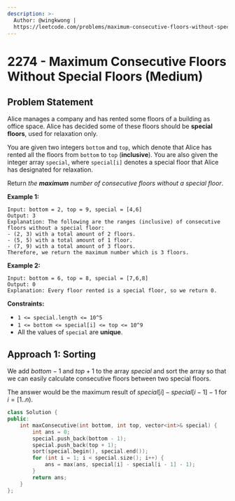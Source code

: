 ```yaml
---
description: >-
  Author: @wingkwong |
  https://leetcode.com/problems/maximum-consecutive-floors-without-special-floors
---
```


# 2274 - Maximum Consecutive Floors Without Special Floors (Medium)

## Problem Statement

Alice manages a company and has rented some floors of a building as office space. Alice has decided some of these floors should be **special floors**, used for relaxation only.

You are given two integers `bottom` and `top`, which denote that Alice has rented all the floors from `bottom` to `top` (**inclusive**). You are also given the integer array `special`, where `special[i]` denotes a special floor that Alice has designated for relaxation.

Return _the **maximum** number of consecutive floors without a special floor_.

**Example 1:**

```
Input: bottom = 2, top = 9, special = [4,6]
Output: 3
Explanation: The following are the ranges (inclusive) of consecutive floors without a special floor:
- (2, 3) with a total amount of 2 floors.
- (5, 5) with a total amount of 1 floor.
- (7, 9) with a total amount of 3 floors.
Therefore, we return the maximum number which is 3 floors.
```

**Example 2:**

```
Input: bottom = 6, top = 8, special = [7,6,8]
Output: 0
Explanation: Every floor rented is a special floor, so we return 0.
```

**Constraints:**

* `1 <= special.length <= 10^5`
* `1 <= bottom <= special[i] <= top <= 10^9`
* All the values of `special` are **unique**.

## Approach 1: Sorting

We add $bottom - 1$ and $top + 1$ to the array $special$ and sort the array so that we can easily calculate consecutive floors between two special floors.

The answer would be the maximum result of $special[i] - special[i - 1] - 1$ for $i = [1 .. n)$.

```cpp
class Solution {
public:
    int maxConsecutive(int bottom, int top, vector<int>& special) {
        int ans = 0;
        special.push_back(bottom - 1);
        special.push_back(top + 1);
        sort(special.begin(), special.end());
        for (int i = 1; i < special.size(); i++) {
            ans = max(ans, special[i] - special[i - 1] - 1);
        }
        return ans;
    }
};
```